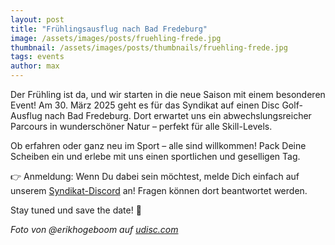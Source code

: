 ```yaml
---
layout: post
title: "Frühlingsausflug nach Bad Fredeburg"
image: /assets/images/posts/fruehling-frede.jpg
thumbnail: /assets/images/posts/thumbnails/fruehling-frede.jpg
tags: events
author: max
---
```


Der Frühling ist da, und wir starten in die neue Saison mit einem besonderen Event! Am 30. März 2025 geht es für das Syndikat auf einen Disc Golf-Ausflug nach Bad Fredeburg. Dort erwartet uns ein abwechslungsreicher Parcours in wunderschöner Natur – perfekt für alle Skill-Levels.

Ob erfahren oder ganz neu im Sport – alle sind willkommen! Pack Deine Scheiben ein und erlebe mit uns einen sportlichen und geselligen Tag.

👉 Anmeldung: Wenn Du dabei sein möchtest, melde Dich einfach auf unserem <a href="#" onclick="window.open('\/\/discord.gg\/bus8ZcaNFT');">Syndikat-Discord</a> an! Fragen können dort beantwortet werden.

Stay tuned und save the date! 🚀

*Foto von @erikhogeboom auf <a href="https://udisc.com/courses/bad-fredeburg-disgolf-park-wswz/photos" target="_blank" rel="noopener noreferrer">udisc.com</a>*